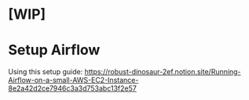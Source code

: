 # [WIP]
# Setup Airflow
Using this setup guide: https://robust-dinosaur-2ef.notion.site/Running-Airflow-on-a-small-AWS-EC2-Instance-8e2a42d2ce7946c3a3d753abc13f2e57